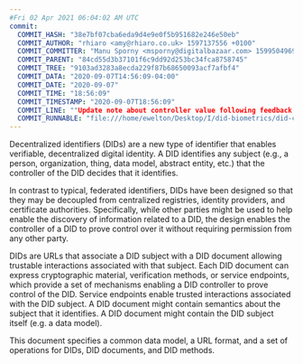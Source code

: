 ```yaml
---
#Fri 02 Apr 2021 06:04:02 AM UTC
commit:
  COMMIT_HASH: "38e7bf07cba6eda9d4e9e0f5b951682e246e50eb"
  COMMIT_AUTHOR: "rhiaro <amy@rhiaro.co.uk> 1597137556 +0100"
  COMMIT_COMMITTER: "Manu Sporny <msporny@digitalbazaar.com> 1599504969 -0400"
  COMMIT_PARENT: "84cd55d3b37101f6c9dd92d253bc34fca8758745"
  COMMIT_TREE: "9103ad3283a8ecda229f87b68650093acf7afbf4"
  COMMIT_DATA: "2020-09-07T14:56:09-04:00"
  COMMIT_DATE: "2020-09-07"
  COMMIT_TIME: "18:56:09"
  COMMIT_TIMESTAMP: "2020-09-07T18:56:09"
  COMMIT_LINE: ""Update note about controller value following feedback from @dlongley and @jandrieu in #122"
  COMMIT_RUNNABLE: "file:///home/ewelton/Desktop/I/did-biometrics/did-core-dataset/analysis/gitinfo/38e7bf07cba6eda9d4e9e0f5b951682e246e50eb/snapshot/index.html"
---
```


<section id="abstract">
<p>
<a>Decentralized identifiers</a> (DIDs) are a new type of identifier that
enables verifiable, decentralized digital identity. A <a>DID</a> identifies any
subject (e.g., a person, organization, thing, data model, abstract entity, etc.)
that the controller of the <a>DID</a> decides that it identifies.

In contrast to typical, federated identifiers, DIDs have been designed
so that they may be decoupled from centralized registries, identity providers,
and certificate authorities. Specifically, while other parties might be used
to help enable the discovery of information related to a <a>DID</a>,
the design enables the controller of a <a>DID</a> to prove control over it
without requiring permission from any other party.

<a>DID</a>s are URLs that associate
a <a>DID subject</a> with a <a>DID document</a> allowing trustable interactions
associated with that subject. Each <a>DID document</a> can express cryptographic
material, verification methods, or <a>service endpoints</a>, which provide a set
of mechanisms enabling a <a>DID controller</a> to prove control of the
<a>DID</a>. <a>Service endpoints</a> enable trusted interactions associated with
the <a>DID subject</a>. A <a>DID document</a> might contain semantics about the
subject that it identifies. A <a>DID document</a> might contain the <a>DID
subject</a> itself (e.g. a data model).
    </p>
<p>
This document specifies a common data model, a URL format, and a set of
operations for <a>DIDs</a>, <a>DID documents</a>, and <a>DID methods</a>.
    </p>
</section>
